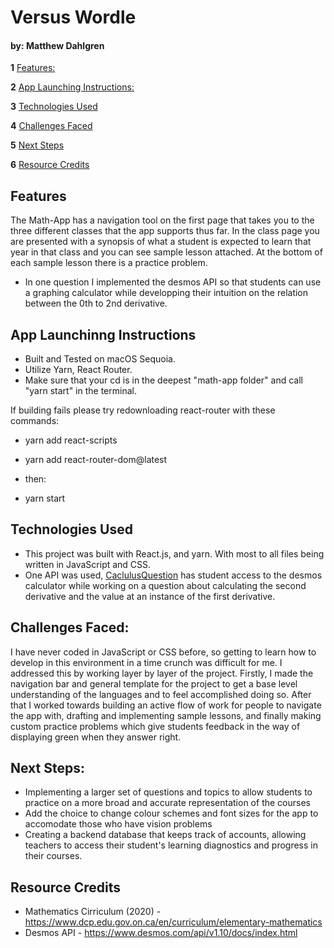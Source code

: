 # **Versus Wordle**
#### by: Matthew Dahlgren

**1** [Features:](#features)

**2** [App Launching Instructions:](#app-launching-instructions)

**3** [Technologies Used](#technologies-used)

**4** [Challenges Faced](#challenges-faced)

**5** [Next Steps](#next-steps)

**6** [Resource Credits](#resource-credits)


## Features
The Math-App has a navigation tool on the first page that takes you to the three different classes that the app supports thus far. In the class page you are presented with a synopsis of what a student is expected to learn that year in that class and you can see sample lesson attached. At the bottom of each sample lesson there is a practice problem.
- In one question I implemented the desmos API so that students can use a graphing calculator while developping their intuition on the relation between the 0th to 2nd derivative.


## App Launchinng Instructions
- Built and Tested on macOS Sequoia.
- Utilize Yarn, React Router.
- Make sure that your cd is in the deepest "math-app folder" and call "yarn start" in the terminal.

If building fails please try redownloading react-router with these commands:
- yarn add react-scripts
- yarn add react-router-dom@latest

- then:
- yarn start

## Technologies Used
- This project was built with React.js, and yarn. With most to all files being written in JavaScript and CSS.
- One API was used, [CaclulusQuestion](./math-app/src/pages/Math/MCV4U/Questions/mcv4uq1.js) has student access to the desmos calculator while working on a question about calculating the second derivative and the value at an instance of the first derivative.


## Challenges Faced:
I have never coded in JavaScript or CSS before, so getting to learn how to develop in this environment in a time crunch was difficult for me. I addressed this by working layer by layer of the project. Firstly, I made the navigation bar and general template for the project to get a base level understanding of the languages and to feel accomplished doing so. After that I worked towards building an active flow of work for people to navigate the app with, drafting and implementing sample lessons, and finally making custom practice problems which give students feedback in the way of displaying green when they answer right. 

## Next Steps:
- Implementing a larger set of questions and topics to allow students to practice on a more broad and accurate representation of the courses
- Add the choice to change colour schemes and font sizes for the app to accomodate those who have vision problems
- Creating a backend database that keeps track of accounts, allowing teachers to access their student's learning diagnostics and progress in their courses.


## Resource Credits
- Mathematics Cirriculum (2020) - https://www.dcp.edu.gov.on.ca/en/curriculum/elementary-mathematics
- Desmos API - https://www.desmos.com/api/v1.10/docs/index.html 
